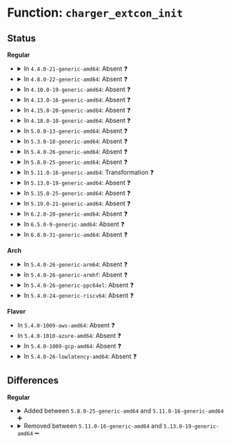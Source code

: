 # Function: <code>charger_extcon_init</code>

## Status
<b>Regular</b>
<ul>
<li>
<details>
<summary>In <code>4.4.0-21-generic-amd64</code>: Absent ❓</summary>

```json
{
  "name": "charger_extcon_init",
  "collision_type": "Unique Static",
  "inline_type": "Full",
  "funcs": [
    {
      "addr": 18446744071585669487,
      "name": "charger_extcon_init",
      "external": false,
      "loc": "drivers/power/charger-manager.c:1198",
      "file": "drivers/power/charger-manager.c",
      "inline": "not declared, inlined",
      "caller_inline": [
        "drivers/power/charger-manager.c:charger_manager_probe"
      ],
      "caller_func": []
    }
  ],
  "symbols": []
}
```
</details>
</li>
<li>
<details>
<summary>In <code>4.8.0-22-generic-amd64</code>: Absent ❓</summary>

```json
{
  "name": "charger_extcon_init",
  "collision_type": "Unique Static",
  "inline_type": "Full",
  "funcs": [
    {
      "addr": 18446744071586067311,
      "name": "charger_extcon_init",
      "external": false,
      "loc": "drivers/power/charger-manager.c:1198",
      "file": "drivers/power/charger-manager.c",
      "inline": "not declared, inlined",
      "caller_inline": [
        "drivers/power/charger-manager.c:charger_manager_probe"
      ],
      "caller_func": []
    }
  ],
  "symbols": []
}
```
</details>
</li>
<li>
<details>
<summary>In <code>4.10.0-19-generic-amd64</code>: Absent ❓</summary>

```json
{
  "name": "charger_extcon_init",
  "collision_type": "Unique Static",
  "inline_type": "Full",
  "funcs": [
    {
      "addr": 18446744071586265055,
      "name": "charger_extcon_init",
      "external": false,
      "loc": "drivers/power/supply/charger-manager.c:1198",
      "file": "drivers/power/supply/charger-manager.c",
      "inline": "not declared, inlined",
      "caller_inline": [
        "drivers/power/supply/charger-manager.c:charger_manager_probe"
      ],
      "caller_func": []
    }
  ],
  "symbols": []
}
```
</details>
</li>
<li>
<details>
<summary>In <code>4.13.0-16-generic-amd64</code>: Absent ❓</summary>

```json
{
  "name": "charger_extcon_init",
  "collision_type": "Unique Static",
  "inline_type": "Full",
  "funcs": [
    {
      "addr": 18446744071586364759,
      "name": "charger_extcon_init",
      "external": false,
      "loc": "drivers/power/supply/charger-manager.c:1198",
      "file": "drivers/power/supply/charger-manager.c",
      "inline": "not declared, inlined",
      "caller_inline": [
        "drivers/power/supply/charger-manager.c:charger_manager_probe"
      ],
      "caller_func": []
    }
  ],
  "symbols": []
}
```
</details>
</li>
<li>
<details>
<summary>In <code>4.15.0-20-generic-amd64</code>: Absent ❓</summary>

```json
{
  "name": "charger_extcon_init",
  "collision_type": "Unique Static",
  "inline_type": "Full",
  "funcs": [
    {
      "addr": 18446744071586829562,
      "name": "charger_extcon_init",
      "external": false,
      "loc": "drivers/power/supply/charger-manager.c:1198",
      "file": "drivers/power/supply/charger-manager.c",
      "inline": "not declared, inlined",
      "caller_inline": [
        "drivers/power/supply/charger-manager.c:charger_manager_probe"
      ],
      "caller_func": []
    }
  ],
  "symbols": []
}
```
</details>
</li>
<li>
<details>
<summary>In <code>4.18.0-10-generic-amd64</code>: Absent ❓</summary>

```json
{
  "name": "charger_extcon_init",
  "collision_type": "Unique Static",
  "inline_type": "Full",
  "funcs": [
    {
      "addr": 18446744071587122482,
      "name": "charger_extcon_init",
      "external": false,
      "loc": "drivers/power/supply/charger-manager.c:1198",
      "file": "drivers/power/supply/charger-manager.c",
      "inline": "not declared, inlined",
      "caller_inline": [
        "drivers/power/supply/charger-manager.c:charger_manager_probe"
      ],
      "caller_func": []
    }
  ],
  "symbols": []
}
```
</details>
</li>
<li>
<details>
<summary>In <code>5.0.0-13-generic-amd64</code>: Absent ❓</summary>

```json
{
  "name": "charger_extcon_init",
  "collision_type": "Unique Static",
  "inline_type": "Full",
  "funcs": [
    {
      "addr": 18446744071587300407,
      "name": "charger_extcon_init",
      "external": false,
      "loc": "drivers/power/supply/charger-manager.c:1198",
      "file": "drivers/power/supply/charger-manager.c",
      "inline": "not declared, inlined",
      "caller_inline": [
        "drivers/power/supply/charger-manager.c:charger_manager_probe"
      ],
      "caller_func": []
    }
  ],
  "symbols": []
}
```
</details>
</li>
<li>
<details>
<summary>In <code>5.3.0-18-generic-amd64</code>: Absent ❓</summary>

```json
{
  "name": "charger_extcon_init",
  "collision_type": "Unique Static",
  "inline_type": "Full",
  "funcs": [
    {
      "addr": 18446744071587570884,
      "name": "charger_extcon_init",
      "external": false,
      "loc": "drivers/power/supply/charger-manager.c:1196",
      "file": "drivers/power/supply/charger-manager.c",
      "inline": "not declared, inlined",
      "caller_inline": [
        "drivers/power/supply/charger-manager.c:charger_manager_probe"
      ],
      "caller_func": []
    }
  ],
  "symbols": []
}
```
</details>
</li>
<li>
<details>
<summary>In <code>5.4.0-26-generic-amd64</code>: Absent ❓</summary>

```json
{
  "name": "charger_extcon_init",
  "collision_type": "Unique Static",
  "inline_type": "Full",
  "funcs": [
    {
      "addr": 18446744071587774129,
      "name": "charger_extcon_init",
      "external": false,
      "loc": "drivers/power/supply/charger-manager.c:1196",
      "file": "drivers/power/supply/charger-manager.c",
      "inline": "not declared, inlined",
      "caller_inline": [
        "drivers/power/supply/charger-manager.c:charger_manager_probe"
      ],
      "caller_func": []
    }
  ],
  "symbols": []
}
```
</details>
</li>
<li>
<details>
<summary>In <code>5.8.0-25-generic-amd64</code>: Absent ❓</summary>

```json
{
  "name": "charger_extcon_init",
  "collision_type": "Unique Static",
  "inline_type": "Full",
  "funcs": [
    {
      "addr": 18446744071588619791,
      "name": "charger_extcon_init",
      "external": false,
      "loc": "drivers/power/supply/charger-manager.c:1196",
      "file": "drivers/power/supply/charger-manager.c",
      "inline": "not declared, inlined",
      "caller_inline": [
        "drivers/power/supply/charger-manager.c:charger_manager_register_extcon"
      ],
      "caller_func": []
    }
  ],
  "symbols": []
}
```
</details>
</li>
<li>
<details>
<summary>In <code>5.11.0-16-generic-amd64</code>: Transformation ❓</summary>

```c
int charger_extcon_init(struct charger_manager * cm, struct charger_cable * cable)
```

```json
{
  "name": "charger_extcon_init",
  "collision_type": "Unique Static",
  "inline_type": "No",
  "funcs": [
    {
      "addr": 0,
      "name": "charger_extcon_init",
      "external": false,
      "loc": "drivers/power/supply/charger-manager.c:973",
      "file": "drivers/power/supply/charger-manager.c",
      "inline": "seen, unknown",
      "caller_inline": [],
      "caller_func": [
        "drivers/power/supply/charger-manager.c:charger_manager_register_extcon"
      ]
    }
  ],
  "symbols": [
    {
      "addr": 18446744071588634576,
      "name": "charger_extcon_init",
      "section": ".text",
      "bind": "STB_LOCAL",
      "size": 293
    },
    {
      "addr": 18446744071591581061,
      "name": "charger_extcon_init.cold",
      "section": ".text",
      "bind": "STB_LOCAL",
      "size": 55
    }
  ]
}
```
</details>
</li>
<li>
<details>
<summary>In <code>5.13.0-19-generic-amd64</code>: Absent ❓</summary>

```json
{
  "name": "charger_extcon_init",
  "collision_type": "Unique Static",
  "inline_type": "Full",
  "funcs": [
    {
      "addr": 18446744071588520667,
      "name": "charger_extcon_init",
      "external": false,
      "loc": "drivers/power/supply/charger-manager.c:973",
      "file": "drivers/power/supply/charger-manager.c",
      "inline": "not declared, inlined",
      "caller_inline": [
        "drivers/power/supply/charger-manager.c:charger_manager_register_extcon"
      ],
      "caller_func": []
    }
  ],
  "symbols": []
}
```
</details>
</li>
<li>
<details>
<summary>In <code>5.15.0-25-generic-amd64</code>: Absent ❓</summary>

```json
{
  "name": "charger_extcon_init",
  "collision_type": "Unique Static",
  "inline_type": "Full",
  "funcs": [
    {
      "addr": 18446744071589194331,
      "name": "charger_extcon_init",
      "external": false,
      "loc": "drivers/power/supply/charger-manager.c:973",
      "file": "drivers/power/supply/charger-manager.c",
      "inline": "not declared, inlined",
      "caller_inline": [
        "drivers/power/supply/charger-manager.c:charger_manager_register_extcon"
      ],
      "caller_func": []
    }
  ],
  "symbols": []
}
```
</details>
</li>
<li>
<details>
<summary>In <code>5.19.0-21-generic-amd64</code>: Absent ❓</summary>

```json
{
  "name": "charger_extcon_init",
  "collision_type": "Unique Static",
  "inline_type": "Full",
  "funcs": [
    {
      "addr": 18446744071590655200,
      "name": "charger_extcon_init",
      "external": false,
      "loc": "drivers/power/supply/charger-manager.c:973",
      "file": "drivers/power/supply/charger-manager.c",
      "inline": "not declared, inlined",
      "caller_inline": [
        "drivers/power/supply/charger-manager.c:charger_manager_register_extcon"
      ],
      "caller_func": []
    }
  ],
  "symbols": []
}
```
</details>
</li>
<li>
<details>
<summary>In <code>6.2.0-20-generic-amd64</code>: Absent ❓</summary>

```json
{
  "name": "charger_extcon_init",
  "collision_type": "Unique Static",
  "inline_type": "Full",
  "funcs": [
    {
      "addr": 18446744071592320947,
      "name": "charger_extcon_init",
      "external": false,
      "loc": "drivers/power/supply/charger-manager.c:973",
      "file": "drivers/power/supply/charger-manager.c",
      "inline": "not declared, inlined",
      "caller_inline": [
        "drivers/power/supply/charger-manager.c:charger_manager_register_extcon"
      ],
      "caller_func": []
    }
  ],
  "symbols": []
}
```
</details>
</li>
<li>
<details>
<summary>In <code>6.5.0-9-generic-amd64</code>: Absent ❓</summary>

```json
{
  "name": "charger_extcon_init",
  "collision_type": "Unique Static",
  "inline_type": "Full",
  "funcs": [
    {
      "addr": 18446744071592747500,
      "name": "charger_extcon_init",
      "external": false,
      "loc": "drivers/power/supply/charger-manager.c:973",
      "file": "drivers/power/supply/charger-manager.c",
      "inline": "not declared, inlined",
      "caller_inline": [
        "drivers/power/supply/charger-manager.c:charger_manager_register_extcon"
      ],
      "caller_func": []
    }
  ],
  "symbols": []
}
```
</details>
</li>
<li>
<details>
<summary>In <code>6.8.0-31-generic-amd64</code>: Absent ❓</summary>

```json
{
  "name": "charger_extcon_init",
  "collision_type": "Unique Static",
  "inline_type": "Full",
  "funcs": [
    {
      "addr": 18446744071593495452,
      "name": "charger_extcon_init",
      "external": false,
      "loc": "drivers/power/supply/charger-manager.c:973",
      "file": "drivers/power/supply/charger-manager.c",
      "inline": "not declared, inlined",
      "caller_inline": [
        "drivers/power/supply/charger-manager.c:charger_manager_register_extcon"
      ],
      "caller_func": []
    }
  ],
  "symbols": []
}
```
</details>
</li>
</ul>
<b>Arch</b>
<ul>
<li>
<details>
<summary>In <code>5.4.0-26-generic-arm64</code>: Absent ❓</summary>

```json
{
  "name": "charger_extcon_init",
  "collision_type": "Unique Static",
  "inline_type": "Full",
  "funcs": [
    {
      "addr": 18446603336500972432,
      "name": "charger_extcon_init",
      "external": false,
      "loc": "drivers/power/supply/charger-manager.c:1196",
      "file": "drivers/power/supply/charger-manager.c",
      "inline": "not declared, inlined",
      "caller_inline": [
        "drivers/power/supply/charger-manager.c:charger_manager_probe"
      ],
      "caller_func": []
    }
  ],
  "symbols": []
}
```
</details>
</li>
<li>
<details>
<summary>In <code>5.4.0-26-generic-armhf</code>: Absent ❓</summary>

```json
{
  "name": "charger_extcon_init",
  "collision_type": "Unique Static",
  "inline_type": "Full",
  "funcs": [
    {
      "addr": 3233485768,
      "name": "charger_extcon_init",
      "external": false,
      "loc": "drivers/power/supply/charger-manager.c:1196",
      "file": "drivers/power/supply/charger-manager.c",
      "inline": "not declared, inlined",
      "caller_inline": [
        "drivers/power/supply/charger-manager.c:charger_manager_probe"
      ],
      "caller_func": []
    }
  ],
  "symbols": []
}
```
</details>
</li>
<li>
<details>
<summary>In <code>5.4.0-26-generic-ppc64el</code>: Absent ❓</summary>

```json
{
  "name": "charger_extcon_init",
  "collision_type": "Unique Static",
  "inline_type": "Full",
  "funcs": [
    {
      "addr": 13835058055294438404,
      "name": "charger_extcon_init",
      "external": false,
      "loc": "drivers/power/supply/charger-manager.c:1196",
      "file": "drivers/power/supply/charger-manager.c",
      "inline": "not declared, inlined",
      "caller_inline": [
        "drivers/power/supply/charger-manager.c:charger_manager_probe"
      ],
      "caller_func": []
    }
  ],
  "symbols": []
}
```
</details>
</li>
<li>
<details>
<summary>In <code>5.4.0-24-generic-riscv64</code>: Absent ❓</summary>

```json
{
  "name": "charger_extcon_init",
  "collision_type": "Unique Static",
  "inline_type": "Full",
  "funcs": [
    {
      "addr": 18446743936277730074,
      "name": "charger_extcon_init",
      "external": false,
      "loc": "drivers/power/supply/charger-manager.c:1196",
      "file": "drivers/power/supply/charger-manager.c",
      "inline": "not declared, inlined",
      "caller_inline": [
        "drivers/power/supply/charger-manager.c:charger_manager_probe"
      ],
      "caller_func": []
    }
  ],
  "symbols": []
}
```
</details>
</li>
</ul>
<b>Flavor</b>
<ul>
<li>
In <code>5.4.0-1009-aws-amd64</code>: Absent ❓
</li>
<li>
In <code>5.4.0-1010-azure-amd64</code>: Absent ❓
</li>
<li>
<details>
<summary>In <code>5.4.0-1009-gcp-amd64</code>: Absent ❓</summary>

```json
{
  "name": "charger_extcon_init",
  "collision_type": "Unique Static",
  "inline_type": "Full",
  "funcs": [
    {
      "addr": 18446744071587730273,
      "name": "charger_extcon_init",
      "external": false,
      "loc": "drivers/power/supply/charger-manager.c:1196",
      "file": "drivers/power/supply/charger-manager.c",
      "inline": "not declared, inlined",
      "caller_inline": [
        "drivers/power/supply/charger-manager.c:charger_manager_probe"
      ],
      "caller_func": []
    }
  ],
  "symbols": []
}
```
</details>
</li>
<li>
<details>
<summary>In <code>5.4.0-26-lowlatency-amd64</code>: Absent ❓</summary>

```json
{
  "name": "charger_extcon_init",
  "collision_type": "Unique Static",
  "inline_type": "Full",
  "funcs": [
    {
      "addr": 18446744071587843329,
      "name": "charger_extcon_init",
      "external": false,
      "loc": "drivers/power/supply/charger-manager.c:1196",
      "file": "drivers/power/supply/charger-manager.c",
      "inline": "not declared, inlined",
      "caller_inline": [
        "drivers/power/supply/charger-manager.c:charger_manager_probe"
      ],
      "caller_func": []
    }
  ],
  "symbols": []
}
```
</details>
</li>
</ul>

## Differences
<b>Regular</b>
<ul>
<li>
<details>
<summary>Added between <code>5.8.0-25-generic-amd64</code> and <code>5.11.0-16-generic-amd64</code> ➕</summary>

```c
int charger_extcon_init(struct charger_manager * cm, struct charger_cable * cable)
```
</details>
</li>
<li>
<details>
<summary>Removed between <code>5.11.0-16-generic-amd64</code> and <code>5.13.0-19-generic-amd64</code> ➖</summary>

```c
int charger_extcon_init(struct charger_manager * cm, struct charger_cable * cable)
```
</details>
</li>
</ul>
